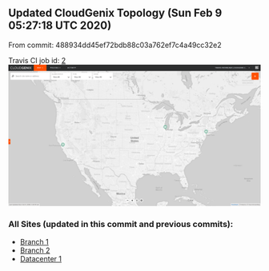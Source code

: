 ## Updated CloudGenix Topology (Sun Feb  9 05:27:18 UTC 2020)

From commit: 488934dd45ef72bdb88c03a762ef7c4a49cc32e2 

Travis CI job id: [2](https://travis-ci.com/CloudGenix/network-as-code/builds/148073910)
<img alt="Map Image" src="map.png?raw=1" width="1110">

### All Sites (updated in this commit and previous commits):

<ul>
<li><A href="Branch 1/README.md">Branch 1</A>
<li><A href="Branch 2/README.md">Branch 2</A>
<li><A href="Datacenter 1/README.md">Datacenter 1</A>

